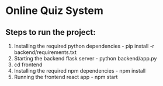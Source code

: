 # Online Quiz System

## Steps to run the project:

1. Installing the required python dependencies - pip install -r backend/requirements.txt
2. Starting the backend flask server - python backend/app.py
3. cd frontend
4. Installing the required npm dependencies - npm install
5. Running the frontend react app - npm start
